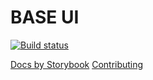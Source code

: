 # BASE UI

[![Build status](https://badge.buildkite.com/4c46e1f96d71ca1eaab3236c90a8ff4d218eb818e412ba1cf9.svg?branch=master)](https://buildkite.com/uber/baseui)

[Docs by Storybook](https://baseui.netlify.com/)
[Contributing](CONTRIBUTING.md)
